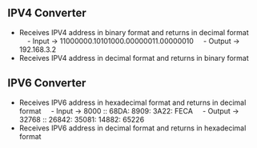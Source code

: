 ## IPV4 Converter

- Receives IPV4 address in binary format and returns in decimal format
    - Input -> 11000000.10101000.00000011.00000010
    - Output -> 192.168.3.2
- Receives IPV4 address in decimal format and returns in binary format

## IPV6 Converter

- Receives IPV6 address in hexadecimal format and returns in decimal format
    - Input -> 8000 :: 68DA: 8909: 3A22: FECA
    - Output -> 32768 :: 26842: 35081: 14882: 65226
- Receives IPV6 address in decimal format and returns in hexadecimal format